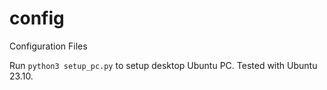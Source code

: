 config
======

Configuration Files

Run `python3 setup_pc.py` to setup desktop Ubuntu PC. Tested with Ubuntu 23.10.
